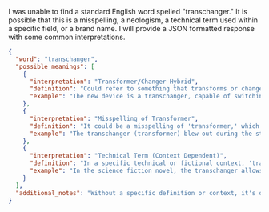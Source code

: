 I was unable to find a standard English word spelled "transchanger." It is possible that this is a misspelling, a neologism, a technical term used within a specific field, or a brand name. I will provide a JSON formatted response with some common interpretations.

```json
{
  "word": "transchanger",
  "possible_meanings": [
    {
      "interpretation": "Transformer/Changer Hybrid",
      "definition": "Could refer to something that transforms or changes from one state to another. It might be a device, a process, or a concept that involves transition or conversion.",
      "example": "The new device is a transchanger, capable of switching between energy sources seamlessly."
    },
    {
      "interpretation": "Misspelling of Transformer",
      "definition": "It could be a misspelling of 'transformer,' which is a device that transfers electrical energy from one circuit to another, often changing the voltage.",
      "example": "The transchanger (transformer) blew out during the storm."
    },
    {
      "interpretation": "Technical Term (Context Dependent)",
      "definition": "In a specific technical or fictional context, 'transchanger' could refer to a unique device or concept. Without more context, the exact meaning is speculative.",
      "example": "In the science fiction novel, the transchanger allows characters to shift between dimensions."
    }
  ],
  "additional_notes": "Without a specific definition or context, it's difficult to provide a precise analysis. If 'transchanger' is used in a particular field or context, providing that information would allow for a more accurate interpretation."
}
```
 